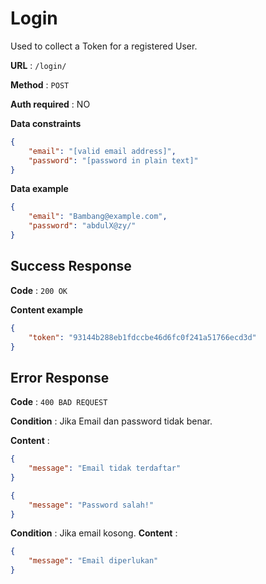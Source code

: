 # Login

Used to collect a Token for a registered User.

**URL** : `/login/`

**Method** : `POST`

**Auth required** : NO

**Data constraints**

```json
{
    "email": "[valid email address]",
    "password": "[password in plain text]"
}
```

**Data example**

```json
{
    "email": "Bambang@example.com",
    "password": "abdulX@zy/"
}
```

## Success Response

**Code** : `200 OK`

**Content example**

```json
{
    "token": "93144b288eb1fdccbe46d6fc0f241a51766ecd3d"
}
```

## Error Response

**Code** : `400 BAD REQUEST`

**Condition** : Jika Email dan password tidak benar.

**Content** :

```json
{
    "message": "Email tidak terdaftar"
}
```
```json
{
    "message": "Password salah!"
}
```
**Condition** : Jika email kosong.
**Content** :
```json
{
    "message": "Email diperlukan"
}
```
